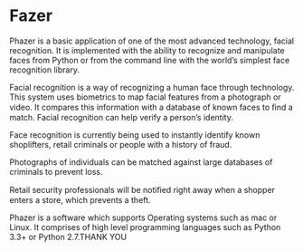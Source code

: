 # Fazer
Phazer is a basic application of one of the most advanced technology, facial recognition. It is
implemented with the ability to recognize and manipulate faces from Python or from the command
line with the world’s simplest face recognition library.

Facial recognition is a way of recognizing a human face through technology. This system uses
biometrics to map facial features from a photograph or video. It compares this information with a
database of known faces to ﬁnd a match. Facial recognition can help verify a person’s identity.

Face recognition is currently being used to instantly identify known shoplifters, retail criminals or
people with a history of fraud.

Photographs of individuals can be matched against large databases of criminals to prevent loss.

Retail security professionals will be notiﬁed right away when a shopper enters a store, which
prevents a theft.

Phazer is a software which supports Operating systems such as mac or Linux. It comprises of high
level programming languages such as Python 3.3+ or Python 2.7.THANK YOU
